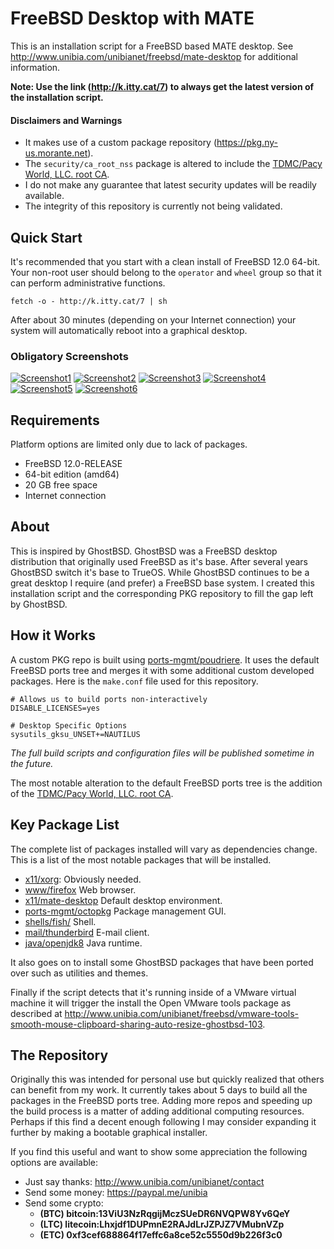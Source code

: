 # FreeBSD Desktop with MATE

This is an installation script for a FreeBSD based MATE desktop. See http://www.unibia.com/unibianet/freebsd/mate-desktop for additional information.

__Note: Use the link (http://k.itty.cat/7) to always get the latest version of the installation script.__

#### Disclaimers and Warnings

* It makes use of a custom package repository (https://pkg.ny-us.morante.net). 
* The `security/ca_root_nss` package is altered to include the [TDMC/Pacy World, LLC. root CA](http://www.pacyworld.com/ca.php).
* I do not make any guarantee that latest security updates will be readily available.
* The integrity of this repository is currently not being validated.

## Quick Start

It's recommended that you start with a clean install of FreeBSD 12.0 64-bit.  Your non-root user
should belong to the `operator` and `wheel` group so that it can perform administrative functions.

```
fetch -o - http://k.itty.cat/7 | sh
```

After about 30 minutes (depending on your Internet connection) your system will automatically
reboot into a graphical desktop.

### Obligatory Screenshots

[![Screenshot1](http://venus.morante.net/downloads/unibia/screenshots/freebsd/thumb/desktop-1-250px.jpg?gh)](http://venus.morante.net/downloads/unibia/screenshots/freebsd/desktop-1.jpg)
[![Screenshot2](http://venus.morante.net/downloads/unibia/screenshots/freebsd/thumb/desktop-2-250px.jpg?gh)](http://venus.morante.net/downloads/unibia/screenshots/freebsd/desktop-2.jpg)
[![Screenshot3](http://venus.morante.net/downloads/unibia/screenshots/freebsd/thumb/desktop-3-250px.jpg?gh)](http://venus.morante.net/downloads/unibia/screenshots/freebsd/desktop-3.jpg)
[![Screenshot4](http://venus.morante.net/downloads/unibia/screenshots/freebsd/thumb/desktop-4-250px.jpg?gh)](http://venus.morante.net/downloads/unibia/screenshots/freebsd/desktop-4.jpg)
[![Screenshot5](http://venus.morante.net/downloads/unibia/screenshots/freebsd/thumb/desktop-5-250px.jpg?gh)](http://venus.morante.net/downloads/unibia/screenshots/freebsd/desktop-5.jpg)
[![Screenshot6](http://venus.morante.net/downloads/unibia/screenshots/freebsd/thumb/desktop-6-250px.jpg?gh)](http://venus.morante.net/downloads/unibia/screenshots/freebsd/desktop-6.jpg)

## Requirements

Platform options are limited only due to lack of packages.

- FreeBSD 12.0-RELEASE
- 64-bit edition (amd64)
- 20 GB free space
- Internet connection

## About

This is inspired by GhostBSD.  GhostBSD was a FreeBSD desktop distribution that originally used FreeBSD as it's base.  After several years GhostBSD switch it's base to TrueOS.  While GhostBSD continues to be a great desktop I require (and prefer) a FreeBSD base system. I created this installation script and the corresponding PKG repository to fill the gap left by GhostBSD.

## How it Works

A custom PKG repo is built using [ports-mgmt/poudriere](https://www.freshports.org/ports-mgmt/poudriere). It uses the default FreeBSD ports tree and merges it with some additional custom developed packages.  Here is the `make.conf` file used for this repository.

```
# Allows us to build ports non-interactively
DISABLE_LICENSES=yes

# Desktop Specific Options
sysutils_gksu_UNSET+=NAUTILUS
```

*The full build scripts and configuration files will be published sometime in the future.*

The most notable alteration to the default FreeBSD ports tree is the addition of the [TDMC/Pacy World, LLC. root CA](http://www.pacyworld.com/ca.php).

## Key Package List

The complete list of packages installed will vary as dependencies change.  This is a list of the most notable packages that will be installed.

- [x11/xorg](https://www.freshports.org/x11/xorg): Obviously needed.
- [www/firefox](https://www.freshports.org/www/firefox/) Web browser.
- [x11/mate-desktop](https://www.freshports.org/x11/mate-desktop/) Default desktop environment.
- [ports-mgmt/octopkg](https://www.freshports.org/ports-mgmt/octopkg/) Package management GUI.
- [shells/fish/](https://www.freshports.org/shells/fish/) Shell.
- [mail/thunderbird](https://www.freshports.org/mail/thunderbird) E-mail client.
- [java/openjdk8](https://www.freshports.org/java/openjdk8/) Java runtime.

It also goes on to install some GhostBSD packages that have been ported over such as utilities and themes.

Finally if the script detects that it's running inside of a VMware virtual machine it will trigger the install the Open VMware tools package as described at http://www.unibia.com/unibianet/freebsd/vmware-tools-smooth-mouse-clipboard-sharing-auto-resize-ghostbsd-103.

## The Repository

Originally this was intended for personal use but quickly realized that others can benefit from my work.  It currently takes about 5 days to build all the packages in the FreeBSD ports tree.  Adding more repos and speeding up the build process is a matter of adding additional computing resources.  Perhaps if this find a decent enough following I may consider expanding it further by making a bootable graphical installer.

If you find this useful and want to show some appreciation the following options are available:

- Just say thanks: http://www.unibia.com/unibianet/contact
- Send some money: https://paypal.me/unibia
- Send some crypto: 
    - __(BTC) bitcoin:13ViU3NzRqgijMczSUeDR6NVQPW8Yv6QeY__
    - __(LTC) litecoin:Lhxjdf1DUPmnE2RAJdLrJZPJZ7VMubnVZp__  
    - __(ETC) 0xf3cef688864f17effc6a8ce52c5550d9b226f3c0__
